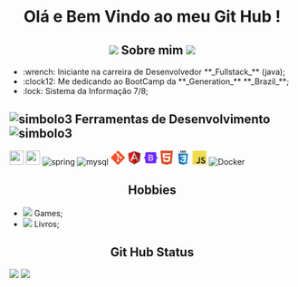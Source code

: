 <h1 align="center">Olá e Bem Vindo ao meu Git Hub !</h1>

<h2 align="center"><img src="https://img.icons8.com/offices/20/000000/batman-old.png"> Sobre mim <img src="https://img.icons8.com/offices/20/000000/batman-old.png"></h2>
<ul>
  <li>:wrench: Iniciante na carreira de Desenvolvedor **_Fullstack_** (java);</li>
  <li>:clock12: Me dedicando ao BootCamp da **_Generation_** **_Brazil_**;</li>
  <li> :lock: Sistema da Informação 7/8; </li>
  </ul>

## ![simbolo3](https://img.icons8.com/material-two-tone/24/000000/geography--v2.png) Ferramentas de Desenvolvimento ![simbolo3](https://img.icons8.com/material-two-tone/24/000000/geography--v2.png)


<p>
<img width="25" height="25" src="https://img.icons8.com/color/40/000000/java-coffee-cup-logo.png"/>
<img width="25" height="25" src="https://img.icons8.com/nolan/40/angularjs.png"/>
<img width="25" height="25" src="https://www.vectorlogo.zone/logos/springio/springio-icon.svg" alt="spring" /></code>
<img width="25" height="25" src="https://www.vectorlogo.zone/logos/mysql/mysql-icon.svg" alt="mysql"/></code>
<img height="25" height="25" src="https://raw.githubusercontent.com/devicons/devicon/master/icons/git/git-original.svg" alt="git">
<img width="25" height="25" src="https://raw.githubusercontent.com/devicons/devicon/master/icons/angularjs/angularjs-original.svg" alt="angular-js" />
<img width="25" height="25" src="https://raw.githubusercontent.com/devicons/devicon/master/icons/bootstrap/bootstrap-plain.svg" alt="bootstrap" />
<img width="25" height="25" src="assets/html5.png">
<img width="25" height="25" src="https://raw.githubusercontent.com/devicons/devicon/master/icons/css3/css3-original-wordmark.svg" alt="css3" />
<img width="25" height="25" src="https://raw.githubusercontent.com/devicons/devicon/master/icons/javascript/javascript-original.svg" alt="javascript"  />
<img height="25" src="https://www.vectorlogo.zone/logos/docker/docker-icon.svg" alt="Docker" />
</p>

<h2 align="center"> Hobbies </h2>
  <ul>
  <li> <img src="https://img.icons8.com/cotton/20/000000/controller--v2.png"/> Games;</li>
  <li><img src="https://img.icons8.com/color/20/000000/book.png"/> Livros;</li>
  </ul>

<h2 align="center"> Git Hub Status </h2>
<div align="left" >
<img height="150em" src="https://github-readme-stats.vercel.app/api/top-langs/?username=DhenSouza&exclude_repo=KNN-Image-Classification&show_icons=true&hide_border=true&layout=compact&langs_count=8&theme=midnight-purple"/>	
<img height="150em" src="https://github-readme-stats.vercel.app/api?username=DhenSouza&theme=midnight-purple&show_icons=true" />
</div>
